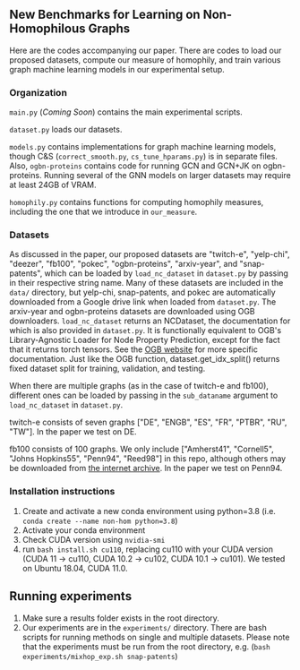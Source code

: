 ## New Benchmarks for Learning on Non-Homophilous Graphs

Here are the codes accompanying our paper. There are codes to load our proposed datasets, compute our measure of homophily, and train various graph machine learning models in our experimental setup.

### Organization
`main.py` (*Coming Soon*) contains the main experimental scripts.

`dataset.py` loads our datasets.

`models.py` contains implementations for graph machine learning models, though C&S (`correct_smooth.py`, `cs_tune_hparams.py`) is in separate files. Also, `ogbn-proteins` contains code for running GCN and GCN+JK on ogbn-proteins. Running several of the GNN models on larger datasets may require at least 24GB of VRAM. 

`homophily.py` contains functions for computing homophily measures, including the one that we introduce in `our_measure`.

### Datasets
As discussed in the paper, our proposed datasets are "twitch-e", "yelp-chi", "deezer", "fb100", "pokec", "ogbn-proteins", "arxiv-year", and "snap-patents", which can be loaded by `load_nc_dataset` in `dataset.py` by passing in their respective string name. Many of these datasets are included in the `data/` directory, but yelp-chi, snap-patents, and pokec are automatically downloaded from a Google drive link when loaded from `dataset.py`. The arxiv-year and ogbn-proteins datasets are downloaded using OGB downloaders. `load_nc_dataset` returns an NCDataset, the documentation for which is also provided in `dataset.py`. It is functionally equivalent to OGB's Library-Agnostic Loader for Node Property Prediction, except for the fact that it returns torch tensors. See the [OGB website](https://ogb.stanford.edu/docs/nodeprop/) for more specific documentation. Just like the OGB function, dataset.get_idx_split() returns fixed dataset split for training, validation, and testing. 

When there are multiple graphs (as in the case of twitch-e and fb100), different ones can be loaded by passing in the `sub_dataname` argument to `load_nc_dataset` in `dataset.py`.

twitch-e consists of seven graphs ["DE", "ENGB", "ES", "FR", "PTBR", "RU", "TW"]. In the paper we test on DE.

fb100 consists of 100 graphs. We only include ["Amherst41", "Cornell5", "Johns Hopkins55", "Penn94", "Reed98"] in this repo, although others may be downloaded from [the internet archive](https://archive.org/details/oxford-2005-facebook-matrix). In the paper we test on Penn94.



### Installation instructions

1. Create and activate a new conda environment using python=3.8 (i.e. `conda create --name non-hom python=3.8`) 
2. Activate your conda environment
3. Check CUDA version using `nvidia-smi` 
4. run `bash install.sh cu110`, replacing cu110 with your CUDA version (CUDA 11 -> cu110, CUDA 10.2 -> cu102, CUDA 10.1 -> cu101). We tested on Ubuntu 18.04, CUDA 11.0.


## Running experiments

1. Make sure a results folder exists in the root directory. 
2. Our experiments are in the `experiments/` directory. There are bash scripts for running methods on single and multiple datasets. Please note that the experiments must be run from the root directory, e.g. (`bash experiments/mixhop_exp.sh snap-patents`)
